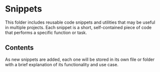 # Snippets

This folder includes reusable code snippets and utilities that may be useful in multiple projects. Each snippet is a short, self-contained piece of code that performs a specific function or task.

## Contents

As new snippets are added, each one will be stored in its own file or folder with a brief explanation of its functionality and use case.
